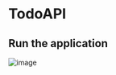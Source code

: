 # TodoAPI

## Run the application 

![image](https://github.com/NETBootcamp/TodoAPI/assets/8570490/793f4159-df57-4212-92df-2affc757bc29)
